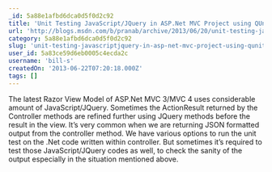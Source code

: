 ```yaml
---
_id: 5a88e1afbd6dca0d5f0d2c92
title: 'Unit Testing JavaScript/JQuery in ASP.Net MVC Project using QUnit Step by Step'
url: 'http://blogs.msdn.com/b/pranab/archive/2013/06/20/unit-testing-javascript-jquery-in-asp-net-mvc-project-using-qunit.aspx'
category: 5a88e1afbd6dca0d5f0d2c92
slug: 'unit-testing-javascriptjquery-in-asp-net-mvc-project-using-qunit-step-by-step'
user_id: 5a83ce59d6eb0005c4ecda2c
username: 'bill-s'
createdOn: '2013-06-22T07:20:18.000Z'
tags: []
---
```


The latest Razor View Model of ASP.Net MVC 3/MVC 4 uses considerable amount of JavaScript/JQuery. Sometimes the ActionResult returned by the Controller methods are refined further using JQuery methods before the result in the view. It’s very common when we are returning JSON formatted output from the controller method. We have various options to run the unit test on the .Net code written within controller. But sometimes it’s required to test those JavaScript/JQuery codes as well, to check the sanity of the output especially in the situation mentioned above.
